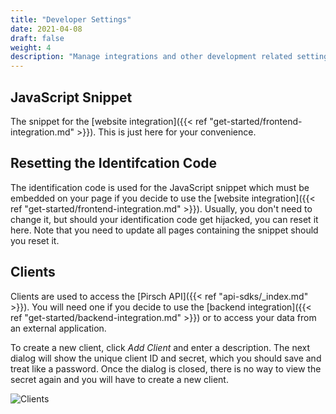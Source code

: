 ```yaml
---
title: "Developer Settings"
date: 2021-04-08
draft: false
weight: 4
description: "Manage integrations and other development related settings."
---
```


## JavaScript Snippet

The snippet for the [website integration]({{< ref "get-started/frontend-integration.md" >}}). This is just here for your convenience.

## Resetting the Identifcation Code

The identification code is used for the JavaScript snippet which must be embedded on your page if you decide to use the [website integration]({{< ref "get-started/frontend-integration.md" >}}). Usually, you don't need to change it, but should your identification code get hijacked, you can reset it here. Note that you need to update all pages containing the snippet should you reset it.

## Clients

Clients are used to access the [Pirsch API]({{< ref "api-sdks/_index.md" >}}). You will need one if you decide to use the [backend integration]({{< ref "get-started/backend-integration.md" >}}) or to access your data from an external application.

To create a new client, click *Add Client* and enter a description. The next dialog will show the unique client ID and secret, which you should save and treat like a password. Once the dialog is closed, there is no way to view the secret again and you will have to create a new client.

![Clients](/dashboard/settings-client.png)
